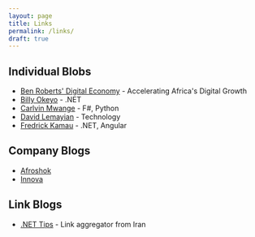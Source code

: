 ```yaml
---
layout: page
title: Links
permalink: /links/
draft: true
---
```


## Individual Blobs

- [Ben Roberts' Digital Economy](https://www.digitaleconomy.ke/blog) - Accelerating Africa's Digital Growth
- [Billy Okeyo](https://billy-okeyo.netlify.app/) - .NET
- [Carlvin Mwange](https://carlvinjerry.com/) - F#, Python
- [David Lemayian](https://davidlemayian.com/) - Technology
- [Fredrick Kamau](https://fredkamau.com/) - .NET, Angular

## Company Blogs

- [Afroshok](https://afroshok.com/work)
- [Innova](https://blogs.innova.co.ke/)

## Link Blogs

- [.NET Tips](https://www.dntips.ir/) - Link aggregator from Iran